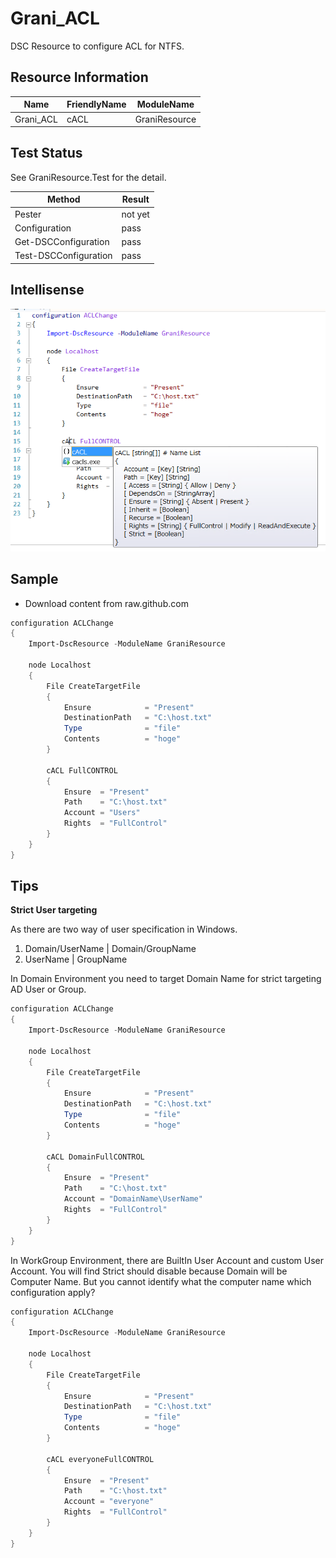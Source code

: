 Grani_ACL
============

DSC Resource to configure ACL for NTFS.

Resource Information
----

Name | FriendlyName | ModuleName 
-----|-----|-----
Grani_ACL | cACL | GraniResource

Test Status
----

See GraniResource.Test for the detail.

Method | Result
----|----
Pester| not yet
Configuration| pass
Get-DSCConfiguration| pass
Test-DSCConfiguration| pass

Intellisense
----

![](cACL.png)

Sample
----

- Download content from raw.github.com

```powershell
configuration ACLChange
{
    Import-DscResource -ModuleName GraniResource

    node Localhost
    {
        File CreateTargetFile
        {
            Ensure            = "Present"
            DestinationPath   = "C:\host.txt"
            Type              = "file"
            Contents          = "hoge"
        }

        cACL FullCONTROL
        {
            Ensure  = "Present"
            Path    = "C:\host.txt"
            Account = "Users"
            Rights  = "FullControl"
        }
    }
}
```

Tips
----

**Strict User targeting**

As there are two way of user specification in Windows.

1. Domain/UserName | Domain/GroupName
2. UserName | GroupName

In Domain Environment you need to target Domain Name for strict targeting AD User or Group.

```powershell
configuration ACLChange
{
    Import-DscResource -ModuleName GraniResource

    node Localhost
    {
        File CreateTargetFile
        {
            Ensure            = "Present"
            DestinationPath   = "C:\host.txt"
            Type              = "file"
            Contents          = "hoge"
        }

        cACL DomainFullCONTROL
        {
            Ensure  = "Present"
            Path    = "C:\host.txt"
            Account = "DomainName\UserName"
            Rights  = "FullControl"
        }
    }
}
```

In WorkGroup Environment, there are BuiltIn User Account and custom User Account. You will find Strict should disable because Domain will be Computer Name. But you cannot identify what the computer name which configuration apply?

```powershell
configuration ACLChange
{
    Import-DscResource -ModuleName GraniResource

    node Localhost
    {
        File CreateTargetFile
        {
            Ensure            = "Present"
            DestinationPath   = "C:\host.txt"
            Type              = "file"
            Contents          = "hoge"
        }

        cACL everyoneFullCONTROL
        {
            Ensure  = "Present"
            Path    = "C:\host.txt"
            Account = "everyone"
            Rights  = "FullControl"
        }
    }
}
```